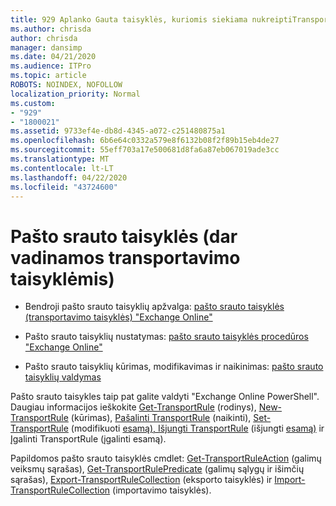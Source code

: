 ```yaml
---
title: 929 Aplanko Gauta taisyklės, kuriomis siekiama nukreiptiTransporto taisykles
ms.author: chrisda
author: chrisda
manager: dansimp
ms.date: 04/21/2020
ms.audience: ITPro
ms.topic: article
ROBOTS: NOINDEX, NOFOLLOW
localization_priority: Normal
ms.custom:
- "929"
- "1800021"
ms.assetid: 9733ef4e-db8d-4345-a072-c251480875a1
ms.openlocfilehash: 6b6e64c0332a579e8f6132b08f2f89b15eb4de27
ms.sourcegitcommit: 55eff703a17e500681d8fa6a87eb067019ade3cc
ms.translationtype: MT
ms.contentlocale: lt-LT
ms.lasthandoff: 04/22/2020
ms.locfileid: "43724600"
---
```

# <a name="mail-flow-rules-also-known-as-transport-rules"></a>Pašto srauto taisyklės (dar vadinamos transportavimo taisyklėmis)

- Bendroji pašto srauto taisyklių apžvalga: [pašto srauto taisyklės (transportavimo taisyklės) "Exchange Online"](https://technet.microsoft.com/library/jj919238.aspx)

- Pašto srauto taisyklių nustatymas: [pašto srauto taisyklės procedūros "Exchange Online"](https://technet.microsoft.com/library/dn600436.aspx)

- Pašto srauto taisyklių kūrimas, modifikavimas ir naikinimas: [pašto srauto taisyklių valdymas](https://technet.microsoft.com/library/jj657505.aspx)

Pašto srauto taisykles taip pat galite valdyti "Exchange Online PowerShell". Daugiau informacijos ieškokite [Get-TransportRule](https://docs.microsoft.com/powershell/module/exchange/policy-and-compliance/get-transportrule) (rodinys), [New-TransportRule](https://docs.microsoft.com/powershell/module/exchange/policy-and-compliance/new-transportrule) (kūrimas), [Pašalinti TransportRule](https://docs.microsoft.com/powershell/module/exchange/policy-and-compliance/remove-transportrule) (naikinti), [Set-TransportRule](https://docs.microsoft.com/powershell/module/exchange/policy-and-compliance/set-transportrule) (modifikuoti [esamą), Išjungti TransportRule](https://docs.microsoft.com/powershell/module/exchange/policy-and-compliance/disable-transportrule) (išjungti [esamą)](https://docs.microsoft.com/powershell/module/exchange/policy-and-compliance/enable-transportrule) ir Įgalinti TransportRule (įgalinti esamą).

Papildomos pašto srauto taisyklės cmdlet: [Get-TransportRuleAction](https://docs.microsoft.com/powershell/module/exchange/policy-and-compliance/get-transportruleaction) (galimų veiksmų sąrašas), [Get-TransportRulePredicate](https://docs.microsoft.com/powershell/module/exchange/policy-and-compliance/get-transportrulepredicate) (galimų sąlygų ir išimčių sąrašas), [Export-TransportRuleCollection](https://docs.microsoft.com/powershell/module/exchange/policy-and-compliance/export-transportrulecollection) (eksporto taisyklės) ir [Import-TransportRuleCollection](https://docs.microsoft.com/powershell/module/exchange/policy-and-compliance/import-transportrulecollection) (importavimo taisyklės).
